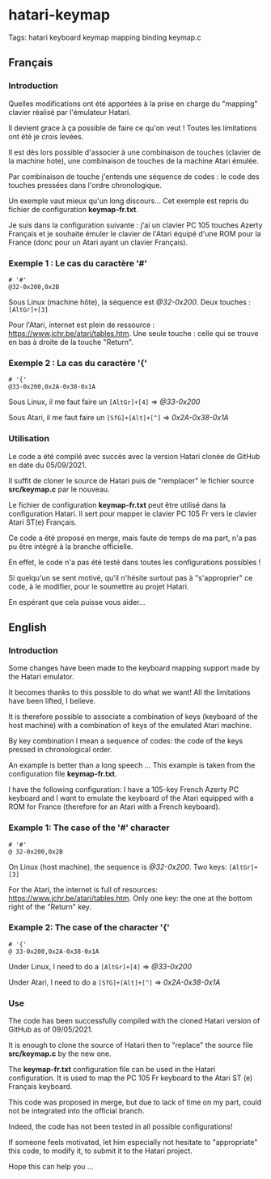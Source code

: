 # hatari-keymap
Tags: hatari keyboard keymap mapping binding keymap.c

## Français

### Introduction

Quelles modifications ont été apportées à la prise en charge du "mapping" clavier réalisé par l'émulateur Hatari.

Il devient grace à ça possible de faire ce qu'on veut ! Toutes les limitations ont été je crois levées.

Il est dès lors possible d'associer à une combinaison de touches (clavier de la machine hote), une combinaison de touches de la machine Atari émulée.

Par combinaison de touche j'entends une séquence de codes : le code des touches pressées dans l'ordre chronologique.

Un exemple vaut mieux qu'un long discours... Cet exemple est repris du fichier de configuration **keymap-fr.txt**.

Je suis dans la configuration suivante : j'ai un clavier PC 105 touches Azerty Français et je souhaite émuler le clavier de l'Atari équipé d'une ROM pour la France (donc pour un Atari ayant un clavier Français).

### Exemple 1 : Le cas du caractère '#'

    # '#'
    @32-0x200,0x2B

Sous Linux (machine hôte), la séquence est *@32-0x200*. Deux touches : `[AltGr]+[3]`

Pour l'Atari, internet est plein de ressource : https://www.jchr.be/atari/tables.htm. Une seule touche : celle qui se trouve en bas à droite de la touche "Return".

### Exemple 2 : La cas du caractère '{'

    # '{'
    @33-0x200,0x2A-0x38-0x1A

Sous Linux, il me faut faire un `[AltGr]+[4]` => *@33-0x200*

Sous Atari, il me faut faire un `[SfG]+[Alt]+[^]` => *0x2A-0x38-0x1A*

### Utilisation

Le code a été compilé avec succès avec la version Hatari clonée de GitHub en date du 05/09/2021.

Il suffit de cloner le source de Hatari puis de "remplacer" le fichier source **src/keymap.c** par le nouveau.

Le fichier de configuration **keymap-fr.txt** peut être utilisé dans la configuration Hatari. Il sert pour mapper le clavier PC 105 Fr vers le clavier Atari ST(e) Français. 

Ce code a été proposé en merge, mais faute de temps de ma part, n'a pas pu être intégré à la branche officielle.

En effet, le code n'a pas été testé dans toutes les configurations possibles !

Si quelqu'un se sent motivé, qu'il n'hésite surtout pas à "s'approprier" ce code, à le modifier, pour le soumettre au projet Hatari.

En espérant que cela puisse vous aider...


## English

### Introduction

Some changes have been made to the keyboard mapping support made by the Hatari emulator.

It becomes thanks to this possible to do what we want! All the limitations have been lifted, I believe.

It is therefore possible to associate a combination of keys (keyboard of the host machine) with a combination of keys of the emulated Atari machine.

By key combination I mean a sequence of codes: the code of the keys pressed in chronological order.

An example is better than a long speech ... This example is taken from the configuration file **keymap-fr.txt**.

I have the following configuration: I have a 105-key French Azerty PC keyboard and I want to emulate the keyboard of the Atari equipped with a ROM for France (therefore for an Atari with a French keyboard).

### Example 1: The case of the '#' character

    # '#'
    @ 32-0x200,0x2B

On Linux (host machine), the sequence is *@32-0x200*. Two keys: `[AltGr]+[3]`

For the Atari, the internet is full of resources: https://www.jchr.be/atari/tables.htm. Only one key: the one at the bottom right of the "Return" key.

### Example 2: The case of the character '{'

    # '{'
    @ 33-0x200,0x2A-0x38-0x1A

Under Linux, I need to do a `[AltGr]+[4]` => *@33-0x200*

Under Atari, I need to do a `[SfG]+[Alt]+[^]` => *0x2A-0x38-0x1A*

### Use

The code has been successfully compiled with the cloned Hatari version of GitHub as of 09/05/2021.

It is enough to clone the source of Hatari then to "replace" the source file **src/keymap.c** by the new one.

The **keymap-fr.txt** configuration file can be used in the Hatari configuration. It is used to map the PC 105 Fr keyboard to the Atari ST (e) Français keyboard.

This code was proposed in merge, but due to lack of time on my part, could not be integrated into the official branch.

Indeed, the code has not been tested in all possible configurations!

If someone feels motivated, let him especially not hesitate to "appropriate" this code, to modify it, to submit it to the Hatari project.

Hope this can help you ...
